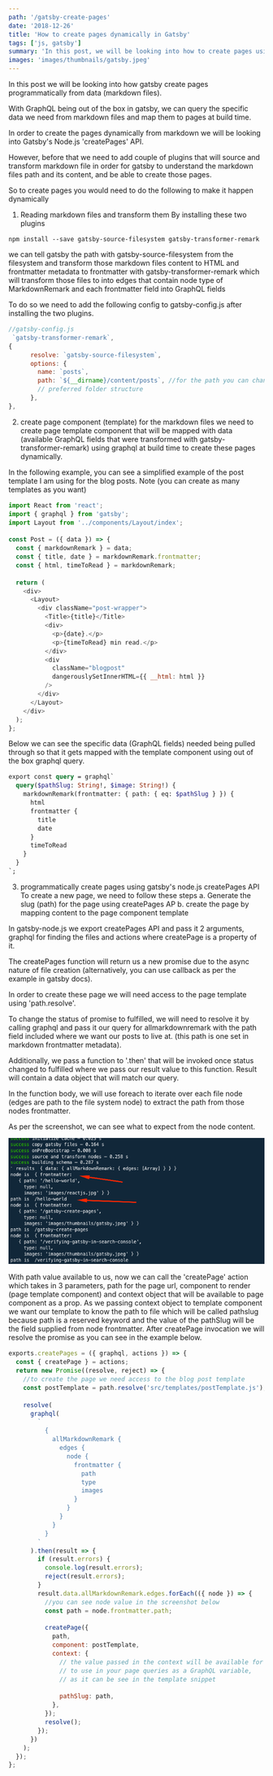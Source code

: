 ```yaml
---
path: '/gatsby-create-pages'
date: '2018-12-26'
title: 'How to create pages dynamically in Gatsby'
tags: ['js, gatsby']
summary: 'In this post, we will be looking into how to create pages using createPages'
images: 'images/thumbnails/gatsby.jpeg'
---
```


In this post we will be looking into how gatsby create pages programmatically from data (markdown files).

With GraphQL being out of the box in gatsby, we can query the specific data we need from markdown files and map them to pages at build time.

In order to create the pages dynamically from markdown we will be looking into Gatsby's Node.js 'createPages' API.

However, before that we need to add couple of plugins that will source and transform markdown file in order for gatsby to understand the markdown files path and its content, and be able to create those pages.

So to create pages you would need to do the following to make it happen dynamically

1. Reading markdown files and transform them
   By installing these two plugins

```text
npm install --save gatsby-source-filesystem gatsby-transformer-remark
```

we can tell gatsby the path with gatsby-source-filesystem from the filesystem and transform those markdown files content to HTML and frontmatter metadata to frontmatter with gatsby-transformer-remark which will transform those files to into edges that contain node type of MarkdownRemark and each frontmatter field into GraphQL fields

To do so we need to add the following config to gatsby-config.js after installing the two plugins.

```javascript
//gatsby-config.js
 `gatsby-transformer-remark`,
{
      resolve: `gatsby-source-filesystem`,
      options: {
        name: `posts`,
        path: `${__dirname}/content/posts`, //for the path you can change it based on your
        // preferred folder structure
      },
},
```

2. create page component (template) for the markdown files
   we need to create page template component that will be mapped with data (available GraphQL fields that were transformed with gatsby-transformer-remark) using graphql at build time to create these pages dynamically.

In the following example, you can see a simplified example of the post template I am using for the blog posts. Note (you can create as many templates as you want)

```javascript
import React from 'react';
import { graphql } from 'gatsby';
import Layout from '../components/Layout/index';

const Post = ({ data }) => {
  const { markdownRemark } = data;
  const { title, date } = markdownRemark.frontmatter;
  const { html, timeToRead } = markdownRemark;

  return (
    <div>
      <Layout>
        <div className="post-wrapper">
          <Title>{title}</Title>
          <div>
            <p>{date}.</p>
            <p>{timeToRead} min read.</p>
          </div>
          <div
            className="blogpost"
            dangerouslySetInnerHTML={{ __html: html }}
          />
        </div>
      </Layout>
    </div>
  );
};
```

Below we can see the specific data (GraphQL fields) needed being pulled through so that it gets mapped with the template component using out of the box graphql query.

```graphql
export const query = graphql`
  query($pathSlug: String!, $image: String!) {
    markdownRemark(frontmatter: { path: { eq: $pathSlug } }) {
      html
      frontmatter {
        title
        date
      }
      timeToRead
    }
  }
`;
```

3. programmatically create pages using gatsby's node.js createPages API
   To create a new page, we need to follow these steps
   a. Generate the slug (path) for the page using createPages AP
   b. create the page by mapping content to the page component template

In gatsby-node.js we export createPages API and pass it 2 arguments, graphql for finding the files and actions where createPage is a property of it.

The createPages function will return us a new promise due to the async nature of file creation (alternatively, you can use callback as per the example in gatsby docs).

In order to create these page we will need access to the page template using 'path.resolve'.

To change the status of promise to fulfilled, we will need to resolve it by calling graphql and pass it our query for allmarkdownremark with the path field included where we want our posts to live at. (this path is one set in markdown frontmatter metadata).

Additionally, we pass a function to '.then' that will be invoked once status changed to fulfilled where we pass our result value to this function. Result will contain a data object that will match our query.

In the function body, we will use foreach to iterate over each file node (edges are path to the file system node) to extract the path from those nodes frontmatter.

As per the screenshot, we can see what to expect from the node content.

![resolved-markdown-nodes](./gatsby-node.png)

With path value available to us, now we can call the 'createPage' action which takes in 3 parameters, path for the page url, component to render (page template component) and context object that will be available to page component as a prop.
As we passing context object to template component we want our template to know the path to file which will be called pathslug because path is a reserved keyword and the value of the pathSlug will be the field supplied from node frontmatter. After createPage invocation we will resolve the promise as you can see in the example below.

```javascript
exports.createPages = ({ graphql, actions }) => {
  const { createPage } = actions;
  return new Promise((resolve, reject) => {
    //to create the page we need access to the blog post template
    const postTemplate = path.resolve('src/templates/postTemplate.js');

    resolve(
      graphql(
        `
          {
            allMarkdownRemark {
              edges {
                node {
                  frontmatter {
                    path
                    type
                    images
                  }
                }
              }
            }
          }
        `
      ).then(result => {
        if (result.errors) {
          console.log(result.errors);
          reject(result.errors);
        }
        result.data.allMarkdownRemark.edges.forEach(({ node }) => {
          //you can see node value in the screenshot below
          const path = node.frontmatter.path;

          createPage({
            path,
            component: postTemplate,
            context: {
              // the value passed in the context will be available for you
              // to use in your page queries as a GraphQL variable,
              // as it can be see in the template snippet

              pathSlug: path,
            },
          });
          resolve();
        });
      })
    );
  });
};
```
